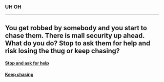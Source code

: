 ### **UH OH**  
---
You get robbed by somebody and you start to chase them. There is mall security up ahead. What do you do? Stop to ask them for help and risk losing the thug or keep chasing?  
---
#### [Stop and ask for help](stop.md) 
#### [Keep chasing](keepchasing.md)
